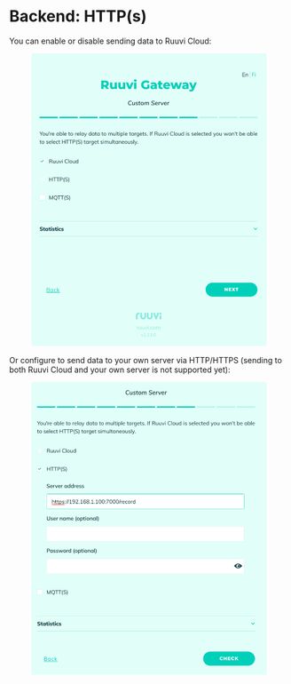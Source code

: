 # Backend: HTTP(s)

You can enable or disable sending data to Ruuvi Cloud:

<figure><img src="../../../.gitbook/assets/image (19).png" alt=""><figcaption></figcaption></figure>

Or configure to send data to your own server via HTTP/HTTPS (sending to both Ruuvi Cloud and your own server is not supported yet):

<figure><img src="../../../.gitbook/assets/image (18).png" alt=""><figcaption></figcaption></figure>

